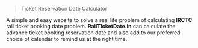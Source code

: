 >Ticket Reservation Date Calculator

A simple and easy website to solve a real life problem of calculating __IRCTC__ rail ticket booking date problem. __RailTicketDate.in__ can calculate the advance ticket booking reservation date and also add to our preferred choice of calendar to remind us at the right time.